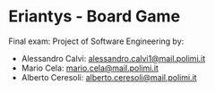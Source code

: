 # Eriantys - Board Game  
Final exam: Project of Software Engineering by:    
* Alessandro Calvi: alessandro.calvi1@mail.polimi.it  
* Mario Cela: mario.cela@mail.polimi.it  
* Alberto Ceresoli: alberto.ceresoli@mail.polimi.it
